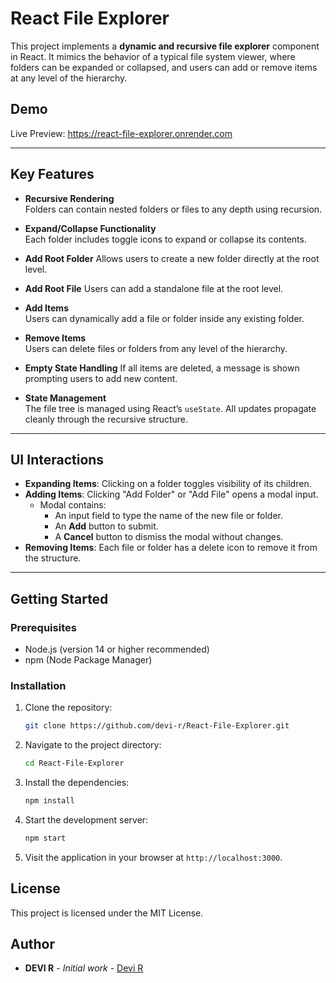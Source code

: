 # React File Explorer

This project implements a **dynamic and recursive file explorer** component in React. It mimics the behavior of a typical file system viewer, where folders can be expanded or collapsed, and users can add or remove items at any level of the hierarchy.

## Demo

Live Preview: https://react-file-explorer.onrender.com

---

## Key Features

- **Recursive Rendering**  
  Folders can contain nested folders or files to any depth using recursion.

- **Expand/Collapse Functionality**  
  Each folder includes toggle icons to expand or collapse its contents.

- **Add Root Folder**
  Allows users to create a new folder directly at the root level.

- **Add Root File**
  Users can add a standalone file at the root level.

- **Add Items**  
  Users can dynamically add a file or folder inside any existing folder.

- **Remove Items**  
  Users can delete files or folders from any level of the hierarchy.

- **Empty State Handling**
  If all items are deleted, a message is shown prompting users to add new content.

- **State Management**  
  The file tree is managed using React’s `useState`. All updates propagate cleanly through the recursive structure.

---

## UI Interactions

- **Expanding Items**: Clicking on a folder toggles visibility of its children.
- **Adding Items**: Clicking "Add Folder" or "Add File" opens a modal input.
  - Modal contains:
    - An input field to type the name of the new file or folder.
    - An **Add** button to submit.
    - A **Cancel** button to dismiss the modal without changes.
- **Removing Items**: Each file or folder has a delete icon to remove it from the structure.

---

## Getting Started

### Prerequisites

- Node.js (version 14 or higher recommended)
- npm (Node Package Manager)

### Installation

1. Clone the repository:

   ```bash
   git clone https://github.com/devi-r/React-File-Explorer.git
   ```

2. Navigate to the project directory:

   ```bash
   cd React-File-Explorer
   ```

3. Install the dependencies:

   ```bash
   npm install
   ```

4. Start the development server:

   ```bash
   npm start
   ```

5. Visit the application in your browser at `http://localhost:3000`.

## License

This project is licensed under the MIT License.

## Author

- **DEVI R** - _Initial work_ - [Devi R](https://www.linkedin.com/in/devi-r-06bb94a7)
